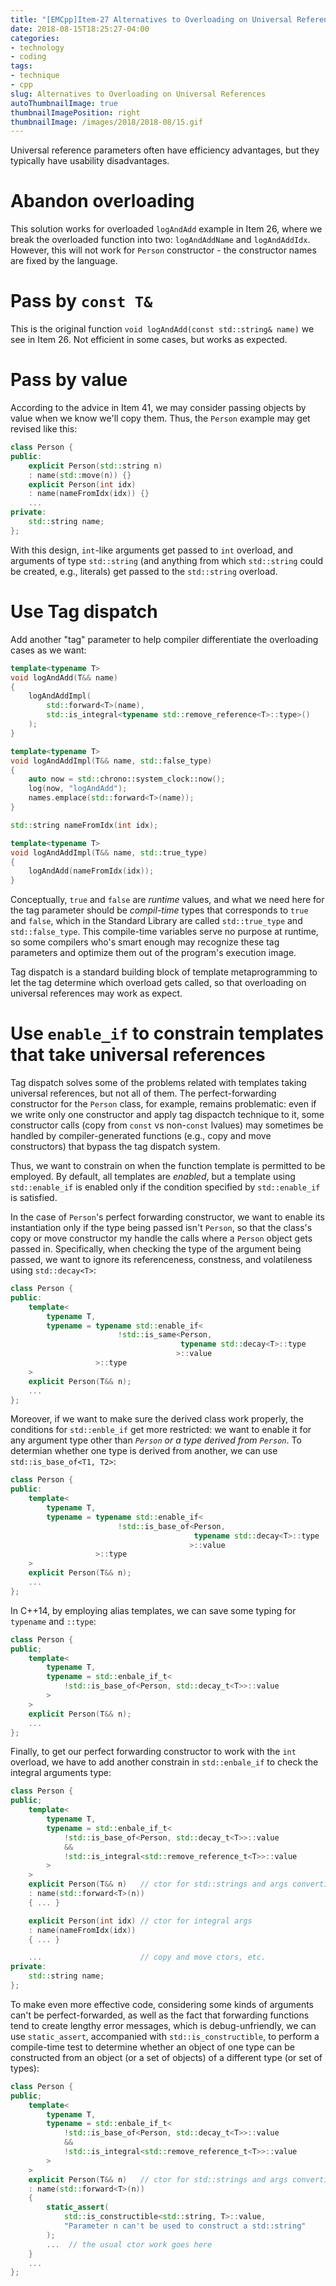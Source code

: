 ```yaml
---
title: "[EMCpp]Item-27 Alternatives to Overloading on Universal References"
date: 2018-08-15T18:25:27-04:00
categories:
- technology
- coding
tags:
- technique
- cpp
slug: Alternatives to Overloading on Universal References
autoThumbnailImage: true
thumbnailImagePosition: right
thumbnailImage: /images/2018/2018-08/15.gif
---
```


Universal reference parameters often have efficiency advantages, but they typically have usability disadvantages.
<!--more-->
<!-- toc -->

# Abandon overloading

This solution works for overloaded `logAndAdd` example in Item 26, where we break the overloaded function into two: `logAndAddName` and `logAndAddIdx`. However, this will not work for `Person` constructor - the constructor names are fixed by the language.

# Pass by `const T&`

This is the original function `void logAndAdd(const std::string& name)` we see in Item 26. Not efficient in some cases, but works as expected.

# Pass by value

According to the advice in Item 41, we may consider passing objects by value when we know we'll copy them. Thus, the `Person` example may get revised like this:

```cpp
class Person {
public:
    explicit Person(std::string n)
    : name(std::move(n)) {}
    explicit Person(int idx)
    : name(nameFromIdx(idx)) {}
    ...
private:
    std::string name;
};
```

With this design, `int`-like arguments get passed to `int` overload, and arguments of type `std::string` (and anything from which `std::string` could be created, e.g., literals) get passed to the `std::string` overload.


# Use Tag dispatch

Add another "tag" parameter to help compiler differentiate the overloading cases as we want:

```cpp
template<typename T>
void logAndAdd(T&& name)
{
    logAndAddImpl(
        std::forward<T>(name),
        std::is_integral<typename std::remove_reference<T>::type>()
    );
}

template<typename T>
void logAndAddImpl(T&& name, std::false_type)
{
    auto now = std::chrono::system_clock::now();
    log(now, "logAndAdd");
    names.emplace(std::forward<T>(name));
}

std::string nameFromIdx(int idx);

template<typename T>
void logAndAddImpl(T&& name, std::true_type)
{
    logAndAdd(nameFromIdx(idx));
}
```

Conceptually, `true` and `false` are _runtime_ values, and what we need here for the tag parameter should be _compil-time_ types that corresponds to `true` and `false`, which in the Standard Library are called `std::true_type` and `std::false_type`. This compile-time variables serve no purpose at runtime, so some compilers who's smart enough may recognize these tag parameters and optimize them out of the program's execution image.

Tag dispatch is a standard building block of template metaprogramming to let the tag determine which overload gets called, so that overloading on universal references may work as expect.

# Use `enable_if` to constrain templates that take universal references

Tag dispatch solves some of the problems related with templates taking universal references, but not all of them. The perfect-forwarding constructor for the `Person` class, for example, remains problematic: even if we write only one constructor and apply tag dispactch technique to it, some constructor calls (copy from `const` vs non-`const` lvalues) may sometimes be handled by compiler-generated functions (e.g., copy and move constructors) that bypass the tag dispatch system.

Thus, we want to constrain on when the function template is permitted to be employed. By default, all templates are _enabled_, but a template using `std::enable_if` is enabled only if the condition specified by `std::enable_if` is satisfied. 

In the case of `Person`'s perfect forwarding constructor, we want to enable its instantiation only if the type being passed isn't `Person`, so that the class's copy or move constructor my handle the calls where a `Person` object gets passed in. Specifically, when checking the type of the argument being passed, we want to ignore its referenceness, constness, and volatileness using `std::decay<T>`:

```cpp
class Person {
public:
    template<
        typename T,
        typename = typename std::enable_if<
                        !std::is_same<Person,
                                      typename std::decay<T>::type
                                     >::value
                   >::type
    >
    explicit Person(T&& n);
    ...
};
```

Moreover, if we want to make sure the derived class work properly, the conditions for `std::enble_if` get more restricted: we want to enable it for any argument type other than _`Person` or a type derived from `Person`_. To determian whether one type is derived from another, we can use `std::is_base_of<T1, T2>`:

```cpp
class Person {
public:
    template<
        typename T,
        typename = typename std::enable_if<
                        !std::is_base_of<Person,
                                         typename std::decay<T>::type
                                        >::value
                   >::type
    >
    explicit Person(T&& n);
    ...
};
```

In C++14, by employing alias templates, we can save some typing for `typename` and `::type`:

```cpp
class Person {
public;
    template<
        typename T,
        typename = std::enbale_if_t<
            !std::is_base_of<Person, std::decay_t<T>>::value
        >
    >
    explicit Person(T&& n);
    ...
};
```

Finally, to get our perfect forwarding constructor to work with the `int` overload, we have to add another constrain in `std::enbale_if` to check the integral arguments type:

```cpp
class Person {
public;
    template<
        typename T,
        typename = std::enbale_if_t<
            !std::is_base_of<Person, std::decay_t<T>>::value
            &&
            !std::is_integral<std::remove_reference_t<T>>::value
        >
    >    
    explicit Person(T&& n)   // ctor for std::strings and args convertible to std::strings
    : name(std::forward<T>(n))
    { ... }

    explicit Person(int idx) // ctor for integral args
    : name(nameFromIdx(idx))
    { ... }

    ...                      // copy and move ctors, etc.
private:
    std::string name;
};
```

To make even more effective code, considering some kinds of arguments can't be perfect-forwarded, as well as the fact that forwarding functions tend to create lengthy error messages, which is debug-unfriendly, we can use `static_assert`, accompanied with `std::is_constructible`, to perform a compile-time test to determine whether an object of one type can be constructed from an object (or a set of objects) of a different type (or set of types):

```cpp
class Person {
public;
    template<
        typename T,
        typename = std::enbale_if_t<
            !std::is_base_of<Person, std::decay_t<T>>::value
            &&
            !std::is_integral<std::remove_reference_t<T>>::value
        >
    >    
    explicit Person(T&& n)   // ctor for std::strings and args convertible to std::strings
    : name(std::forward<T>(n))
    { 
        static_assert(
            std::is_constructible<std::string, T>::value,
            "Parameter n can't be used to construct a std::string"
        );
        ...  // the usual ctor work goes here
    }
    ...
};
```
